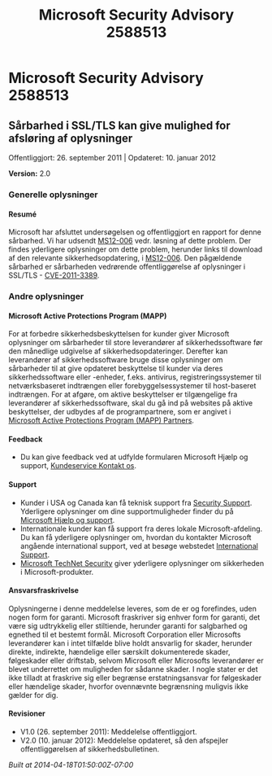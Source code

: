﻿---
title: Microsoft Security Advisory 2588513
TOCTitle: "2588513"
ms:assetid: "2588513"
ms:mtpsurl: https://technet.microsoft.com/da-DK/library/2588513(v=Security.10)
ms:contentKeyID: 61223839
ms.date: 04/18/2014
mtps_version: v=Security.10
ms.translationtype: HT
---

# Microsoft Security Advisory 2588513

## Sårbarhed i SSL/TLS kan give mulighed for afsløring af oplysninger

Offentliggjort: 26. september 2011 | Opdateret: 10. januar 2012

**Version:** 2.0

### Generelle oplysninger

#### Resumé

Microsoft har afsluttet undersøgelsen og offentliggjort en rapport for denne sårbarhed. Vi har udsendt [MS12-006](http://go.microsoft.com/fwlink/?linkid=232510) vedr. løsning af dette problem. Der findes yderligere oplysninger om dette problem, herunder links til download af den relevante sikkerhedsopdatering, i [MS12-006](http://go.microsoft.com/fwlink/?linkid=232510). Den pågældende sårbarhed er sårbarheden vedrørende offentliggørelse af oplysninger i SSL/TLS - [CVE-2011-3389](http://www.cve.mitre.org/cgi-bin/cvename.cgi?name=cve-2011-3389).

### Andre oplysninger

#### Microsoft Active Protections Program (MAPP)

For at forbedre sikkerhedsbeskyttelsen for kunder giver Microsoft oplysninger om sårbarheder til store leverandører af sikkerhedssoftware før den månedlige udgivelse af sikkerhedsopdateringer. Derefter kan leverandører af sikkerhedssoftware bruge disse oplysninger om sårbarheder til at give opdateret beskyttelse til kunder via deres sikkerhedssoftware eller -enheder, f.eks. antivirus, registreringssystemer til netværksbaseret indtrængen eller forebyggelsessystemer til host-baseret indtrængen. For at afgøre, om aktive beskyttelser er tilgængelige fra leverandører af sikkerhedssoftware, skal du gå ind på websites på aktive beskyttelser, der udbydes af de programpartnere, som er angivet i [Microsoft Active Protections Program (MAPP) Partners](http://go.microsoft.com/fwlink/?linkid=215201).

#### Feedback

  - Du kan give feedback ved at udfylde formularen Microsoft Hjælp og support, [Kundeservice Kontakt os](https://support.microsoft.com/common/survey.aspx?scid=sw;en;1257&showpage=1&ws=technet&sd=tech).

#### Support

  - Kunder i USA og Canada kan få teknisk support fra [Security Support](http://go.microsoft.com/fwlink/?linkid=21131). Yderligere oplysninger om dine supportmuligheder finder du på [Microsoft Hjælp og support](http://support.microsoft.com/).
  - Internationale kunder kan få support fra deres lokale Microsoft-afdeling. Du kan få yderligere oplysninger om, hvordan du kontakter Microsoft angående international support, ved at besøge webstedet [International Support](http://go.microsoft.com/fwlink/?linkid=21155).
  - [Microsoft TechNet Security](http://go.microsoft.com/fwlink/?linkid=21132) giver yderligere oplysninger om sikkerheden i Microsoft-produkter.

#### Ansvarsfraskrivelse

Oplysningerne i denne meddelelse leveres, som de er og forefindes, uden nogen form for garanti. Microsoft fraskriver sig enhver form for garanti, det være sig udtrykkelig eller stiltiende, herunder garanti for salgbarhed og egnethed til et bestemt formål. Microsoft Corporation eller Microsofts leverandører kan i intet tilfælde blive holdt ansvarlig for skader, herunder direkte, indirekte, hændelige eller særskilt dokumenterede skader, følgeskader eller driftstab, selvom Microsoft eller Microsofts leverandører er blevet underrettet om muligheden for sådanne skader. I nogle stater er det ikke tilladt at fraskrive sig eller begrænse erstatningsansvar for følgeskader eller hændelige skader, hvorfor ovennævnte begrænsning muligvis ikke gælder for dig.

#### Revisioner

  - V1.0 (26. september 2011): Meddelelse offentliggjort.
  - V2.0 (10. januar 2012): Meddelelse opdateret, så den afspejler offentliggørelsen af sikkerhedsbulletinen.

*Built at 2014-04-18T01:50:00Z-07:00*


